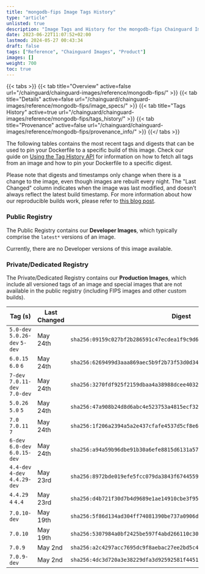 ```yaml
---
title: "mongodb-fips Image Tags History"
type: "article"
unlisted: true
description: "Image Tags and History for the mongodb-fips Chainguard Image"
date: 2023-06-22T11:07:52+02:00
lastmod: 2024-05-27 00:43:34
draft: false
tags: ["Reference", "Chainguard Images", "Product"]
images: []
weight: 700
toc: true
---
```


{{< tabs >}}
{{< tab title="Overview" active=false url="/chainguard/chainguard-images/reference/mongodb-fips/" >}}
{{< tab title="Details" active=false url="/chainguard/chainguard-images/reference/mongodb-fips/image_specs/" >}}
{{< tab title="Tags History" active=true url="/chainguard/chainguard-images/reference/mongodb-fips/tags_history/" >}}
{{< tab title="Provenance" active=false url="/chainguard/chainguard-images/reference/mongodb-fips/provenance_info/" >}}
{{</ tabs >}}

The following tables contains the most recent tags and digests that can be used to pin your Dockerfile to a specific build of this image. Check our guide on [Using the Tag History API](/chainguard/chainguard-images/using-the-tag-history-api/) for information on how to fetch all tags from an image and how to pin your Dockerfile to a specific digest.

Please note that digests and timestamps only change when there is a change to the image, even though images are rebuilt every night. The "Last Changed" column indicates when the image was last modified, and doesn't always reflect the latest build timestamp. For more information about how our reproducible builds work, please refer to [this blog post](https://www.chainguard.dev/unchained/reproducing-chainguards-reproducible-image-builds).

### Public Registry
The Public Registry contains our **Developer Images**, which typically comprise the `latest*` versions of an image.

Currently, there are no Developer versions of this image available.

### Private/Dedicated Registry
The Private/Dedicated Registry contains our **Production Images**, which include all versioned tags of an image and special images that are not available in the public registry (including FIPS images and other custom builds).

| Tag (s)                         | Last Changed | Digest                                                                    |
|---------------------------------|--------------|---------------------------------------------------------------------------|
|  `5.0-dev` `5.0.26-dev` `5-dev` | May 24th     | `sha256:09159c027bf2b286591c47ecdea1f9c9d68b5c886e56d230fbfbc5bf4e70ac41` |
|  `6.0.15` `6.0` `6`             | May 24th     | `sha256:6269499d3aaa869aec5b9f2b73f53d0d34b840f063a0e5be65224f9410322ec9` |
|  `7-dev` `7.0.11-dev` `7.0-dev` | May 24th     | `sha256:3270fdf925f2159dbaa4a38988dcee40320960c2f43f3dd1ae822d3b8e2cd5e5` |
|  `5.0.26` `5.0` `5`             | May 24th     | `sha256:47a908b24d8d6abc4e523753a4815ecf32b500ed9464b5b26c8c59ee09cda7bd` |
|  `7.0` `7.0.11` `7`             | May 24th     | `sha256:1f206a2394a5a2e437cfafe4537d5cf8e696d9fa4fffb9ef88189b99e4388f45` |
|  `6-dev` `6.0-dev` `6.0.15-dev` | May 24th     | `sha256:a94a59b96dbe91b30a6efe8815d6131a5714f13844f90d6b20684254144c2b87` |
|  `4.4-dev` `4-dev` `4.4.29-dev` | May 23rd     | `sha256:8972bde019efe5fcc079da3843f67445595cd131605d837d8ff4ad426ed7c816` |
|  `4.4.29` `4` `4.4`             | May 23rd     | `sha256:d4b721f30d7b4d9689e1ae14910cbe3f95fbf90de8a8f90fa90493c50a27e953` |
|  `7.0.10-dev`                   | May 19th     | `sha256:5f86d134ad304ff74081390be737a0906dcd1a15f74aef67d75f445a5fd1de86` |
|  `7.0.10`                       | May 19th     | `sha256:5307984a0bf2425be597f4abd266110c30c7d44466e4834a295a5b29bbbad97a` |
|  `7.0.9`                        | May 2nd      | `sha256:a2c4297acc7695dc9f8aebac27ee2bd5c4c506cd0239a4efa611aa27b5172f1e` |
|  `7.0.9-dev`                    | May 2nd      | `sha256:4dc3d720a3e38229dfa3d92592581f4451ff3132d9d23b5b6a98d12874f23772` |

